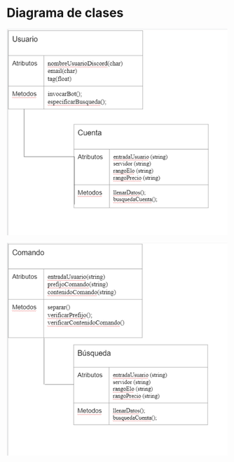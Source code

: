 # Diagrama de clases

![Diagramadeclases1.png](https://github.com/EmaRCB/FastPass/blob/main/Recursos/Diagramadeclasesv1.PNG?raw=true)

![Diagramadeclases2.png](https://github.com/EmaRCB/FastPass/blob/main/Recursos/Diagramadeclasesv2.PNG?raw=true)
